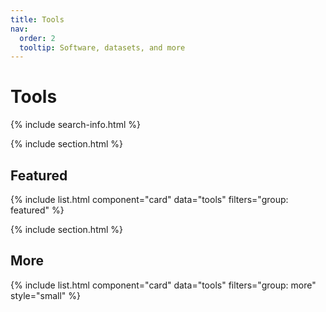 ```yaml
---
title: Tools
nav:
  order: 2
  tooltip: Software, datasets, and more
---
```


# <i class="fas fa-tools"></i>Tools


{% include search-info.html %}

{% include section.html %}

## Featured

{% include list.html component="card" data="tools" filters="group: featured" %}

{% include section.html %}

## More

{% include list.html component="card" data="tools" filters="group: more" style="small" %}
